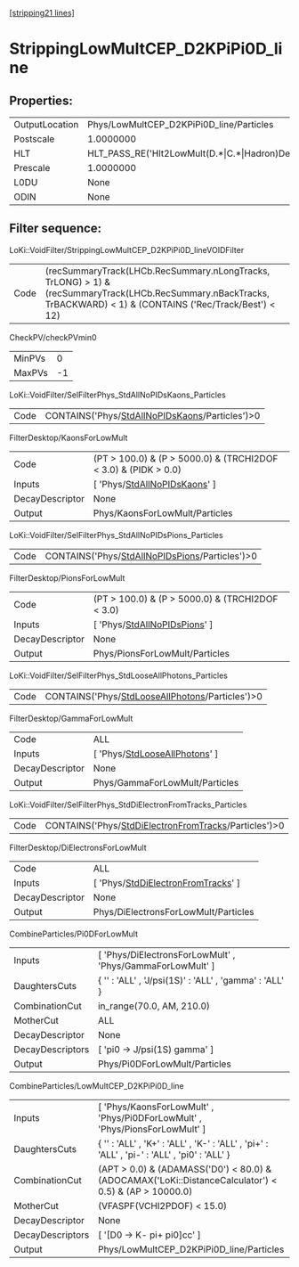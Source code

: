 [[stripping21 lines]](./stripping21-index)

# StrippingLowMultCEP_D2KPiPi0D_line

## Properties:

|                |                                                        |
|----------------|--------------------------------------------------------|
| OutputLocation | Phys/LowMultCEP_D2KPiPi0D_line/Particles               |
| Postscale      | 1.0000000                                              |
| HLT            | HLT_PASS_RE('Hlt2LowMult(D.\*\|C.\*\|Hadron)Decision') |
| Prescale       | 1.0000000                                              |
| L0DU           | None                                                   |
| ODIN           | None                                                   |

## Filter sequence:

LoKi::VoidFilter/StrippingLowMultCEP_D2KPiPi0D_lineVOIDFilter

|      |                                                                                                                                                                     |
|------|---------------------------------------------------------------------------------------------------------------------------------------------------------------------|
| Code | (recSummaryTrack(LHCb.RecSummary.nLongTracks, TrLONG) \> 1) & (recSummaryTrack(LHCb.RecSummary.nBackTracks, TrBACKWARD) \< 1) & (CONTAINS ('Rec/Track/Best') \< 12) |

CheckPV/checkPVmin0

|        |     |
|--------|-----|
| MinPVs | 0   |
| MaxPVs | -1  |

LoKi::VoidFilter/SelFilterPhys_StdAllNoPIDsKaons_Particles

|      |                                                                                                    |
|------|----------------------------------------------------------------------------------------------------|
| Code | CONTAINS('Phys/[StdAllNoPIDsKaons](./stripping21-commonparticles-stdallnopidskaons)/Particles')\>0 |

FilterDesktop/KaonsForLowMult

|                 |                                                                                   |
|-----------------|-----------------------------------------------------------------------------------|
| Code            | (PT \> 100.0) & (P \> 5000.0) & (TRCHI2DOF \< 3.0) & (PIDK \> 0.0)                |
| Inputs          | [ 'Phys/[StdAllNoPIDsKaons](./stripping21-commonparticles-stdallnopidskaons)' ] |
| DecayDescriptor | None                                                                              |
| Output          | Phys/KaonsForLowMult/Particles                                                    |

LoKi::VoidFilter/SelFilterPhys_StdAllNoPIDsPions_Particles

|      |                                                                                                    |
|------|----------------------------------------------------------------------------------------------------|
| Code | CONTAINS('Phys/[StdAllNoPIDsPions](./stripping21-commonparticles-stdallnopidspions)/Particles')\>0 |

FilterDesktop/PionsForLowMult

|                 |                                                                                   |
|-----------------|-----------------------------------------------------------------------------------|
| Code            | (PT \> 100.0) & (P \> 5000.0) & (TRCHI2DOF \< 3.0)                                |
| Inputs          | [ 'Phys/[StdAllNoPIDsPions](./stripping21-commonparticles-stdallnopidspions)' ] |
| DecayDescriptor | None                                                                              |
| Output          | Phys/PionsForLowMult/Particles                                                    |

LoKi::VoidFilter/SelFilterPhys_StdLooseAllPhotons_Particles

|      |                                                                                                      |
|------|------------------------------------------------------------------------------------------------------|
| Code | CONTAINS('Phys/[StdLooseAllPhotons](./stripping21-commonparticles-stdlooseallphotons)/Particles')\>0 |

FilterDesktop/GammaForLowMult

|                 |                                                                                     |
|-----------------|-------------------------------------------------------------------------------------|
| Code            | ALL                                                                                 |
| Inputs          | [ 'Phys/[StdLooseAllPhotons](./stripping21-commonparticles-stdlooseallphotons)' ] |
| DecayDescriptor | None                                                                                |
| Output          | Phys/GammaForLowMult/Particles                                                      |

LoKi::VoidFilter/SelFilterPhys_StdDiElectronFromTracks_Particles

|      |                                                                                                                |
|------|----------------------------------------------------------------------------------------------------------------|
| Code | CONTAINS('Phys/[StdDiElectronFromTracks](./stripping21-commonparticles-stddielectronfromtracks)/Particles')\>0 |

FilterDesktop/DiElectronsForLowMult

|                 |                                                                                               |
|-----------------|-----------------------------------------------------------------------------------------------|
| Code            | ALL                                                                                           |
| Inputs          | [ 'Phys/[StdDiElectronFromTracks](./stripping21-commonparticles-stddielectronfromtracks)' ] |
| DecayDescriptor | None                                                                                          |
| Output          | Phys/DiElectronsForLowMult/Particles                                                          |

CombineParticles/Pi0DForLowMult

|                  |                                                             |
|------------------|-------------------------------------------------------------|
| Inputs           | [ 'Phys/DiElectronsForLowMult' , 'Phys/GammaForLowMult' ] |
| DaughtersCuts    | { '' : 'ALL' , 'J/psi(1S)' : 'ALL' , 'gamma' : 'ALL' }      |
| CombinationCut   | in_range(70.0, AM, 210.0)                                   |
| MotherCut        | ALL                                                         |
| DecayDescriptor  | None                                                        |
| DecayDescriptors | [ 'pi0 -\> J/psi(1S) gamma' ]                             |
| Output           | Phys/Pi0DForLowMult/Particles                               |

CombineParticles/LowMultCEP_D2KPiPi0D_line

|                  |                                                                                                          |
|------------------|----------------------------------------------------------------------------------------------------------|
| Inputs           | [ 'Phys/KaonsForLowMult' , 'Phys/Pi0DForLowMult' , 'Phys/PionsForLowMult' ]                            |
| DaughtersCuts    | { '' : 'ALL' , 'K+' : 'ALL' , 'K-' : 'ALL' , 'pi+' : 'ALL' , 'pi-' : 'ALL' , 'pi0' : 'ALL' }             |
| CombinationCut   | (APT \> 0.0) & (ADAMASS('D0') \< 80.0) & (ADOCAMAX('LoKi::DistanceCalculator') \< 0.5) & (AP \> 10000.0) |
| MotherCut        | (VFASPF(VCHI2PDOF) \< 15.0)                                                                              |
| DecayDescriptor  | None                                                                                                     |
| DecayDescriptors | [ '[D0 -\> K- pi+ pi0]cc' ]                                                                          |
| Output           | Phys/LowMultCEP_D2KPiPi0D_line/Particles                                                                 |
